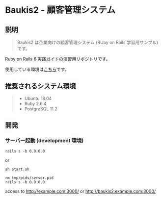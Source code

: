 # Baukis2 - 顧客管理システム

## 説明

> Baukis2 は企業向けの顧客管理システム (RUby on Rails 学習用サンプル)です。

[Ruby on Rails 6 実践ガイド](https://www.amazon.co.jp/Ruby-Rails-%E5%AE%9F%E8%B7%B5%E3%82%AC%E3%82%A4%E3%83%89-impress-gear/dp/4295008052/ref=sr_1_1_sspa?__mk_ja_JP=%E3%82%AB%E3%82%BF%E3%82%AB%E3%83%8A&crid=3R7JKWLRYRC09&keywords=%E5%AE%9F%E8%B7%B5Ruby+on+Rails&qid=1646457247&s=digital-text&sprefix=%E5%AE%9F%E8%B7%B5ruby+on+rails%2Cdigital-text%2C152&sr=1-1-spons&psc=1&spLa=ZW5jcnlwdGVkUXVhbGlmaWVyPUEzQ0M3UUhZMUY4QTVHJmVuY3J5cHRlZElkPUEwOTMzNDc3MUdQSkI2RU9QMEtaTiZlbmNyeXB0ZWRBZElkPUEyVzRZM0kzSTROWUpNJndpZGdldE5hbWU9c3BfYXRmJmFjdGlvbj1jbGlja1JlZGlyZWN0JmRvTm90TG9nQ2xpY2s9dHJ1ZQ==)の演習用リポジトリです。

使用している環境は[こちら](https://github.com/oiax/rails6-compose)です。

## 推奨されるシステム環境

> - Ubuntu 18.04
> - Ruby 2.6.4
> - PostgreSQL 11.2

## 開発

### サーバー起動 (development 環境)

```
rails s -b 0.0.0.0
```

or

`sh start.sh`

```
rm tmp/pids/server.pid
rails s -b 0.0.0.0
```

access to
http://example.com:3000/ or http://baukis2.example.com:3000/
